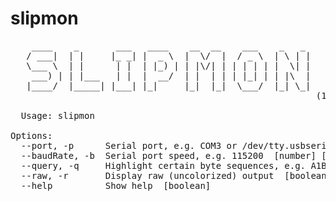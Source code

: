 # slipmon

<pre>
    ____    _       ___   ____    __  __    ___    _   _
   / ___|  | |     |_ _| |  _ \  |  \/  |  / _ \  | \ | |
   \___ \  | |      | |  | |_) | | |\/| | | | | | |  \| |
    ___) | | |___   | |  |  __/  | |  | | | |_| | | |\  |
   |____/  |_____| |___| |_|     |_|  |_|  \___/  |_| \_|
                                                          (1.0.0)

  Usage: slipmon <command>

Options:
  --port, -p      Serial port, e.g. COM3 or /dev/tty.usbserial  [string] [required]
  --baudRate, -b  Serial port speed, e.g. 115200  [number] [required]
  --query, -q     Highlight certain byte sequences, e.g. A1B2  [string]
  --raw, -r       Display raw (uncolorized) output  [boolean]
  --help          Show help  [boolean]
</pre>
